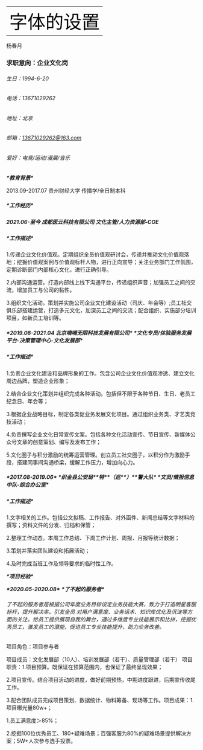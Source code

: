<table> <tr> <td = BlueViolet><font size=10 color= Black>字体的设置</font></table></td></tr>杨春月

### 求职意向：企业文化岗

###### 生日：1994-6-20

###### 电话：13671029262

###### 地址：北京

###### 邮箱：[13671029262@163.com](mailto:13671029262@163.com)

###### 爱好：电竞/运动/漫展/音乐



  ***\*教育背景\**** 

2013.09-2017.07	贵州财经大学	传播学/全日制本科



#####   ***\*工作经历\**** 

##### 2021.06-至今         成都医云科技有限公司           文化主管/人力资源部-COE

##### ***\*工作描述\****

1.传递企业文化价值观。定期组织全员价值观研讨会，传递并推动文化价值观落地；挖掘价值观案例与价值观标杆人物，进行正向宣导；关注业务部门工作氛围，定期诊断部门内部核心文化，进行正确引导。

2.内部沟通运营。打造内部线上线下沟通平台，传递组织声音；加强员工之间的交流，增加员工与公司的黏性。

3.组织文化活动。策划并实施公司企业文化建设活动（司庆、年会等）;员工社交俱乐部搭建运营，打造多元文化，加深员工之间的交流；配合组织、实施部分培训项目，如新员工培训等。

 

##### ***\*2019.08-2021.04   北京嘀嘀无限科技发展有限公司\****	  ***\*文化专员/体验服务发展平台-决策管理中心-文化发展部\****

##### ***\*工作描述\****

1.负责企业文化建设和品牌形象的工作。包含公司企业文化价值观渗透、建立文化周边品牌，塑造企业形象；

2.结合企业文化策划并组织完成各种活动。包括但不限于各种节日、生日、老员工纪念日、年会等；

3.根据企业战略目标，制定各类促业务发展文化项目。通过组织业务类、才艺类竞技活动；

4.负责撰写企业文化日常宣传文案。包括各种文化活动宣传、节日宣传、新媒体公众号文章的创意策划、编写及发布工作；

5.文化圈子与积分激励的统筹运营管理。创立员工社交圈子，以积分作为激励手段，搭建同事间沟通桥梁，缓解工作压力，增加向心力。

 

##### ***\*2017.08-2019.06\****	***\*织金县公安局\*******\*特\*******\*（巡\*******\*）\*******\*警大队\****	***\*文员/情报信息中队-综合办公室\****

##### ***\*工作描述\****

1.文字相关的工作。包括公文拟稿、工作报告、对外函件、新闻总结等文字材料的撰写；资料文件的分发、归档和保管；

2.整理工作动态。本周工作总结、下周工作计划、周报、月报等统计数据；

3.策划并落实团队建设和拓展活动；

4.及时完成当班工作及领导要求的临时性工作。

 

 ***\*项目经验\**** 

 ***\*2020.05-2020.08\****	***\*了不起的服务者\****

###### 了不起的服务者是根据公司年度业务目标设定业务技能大赛，致力于打造明星客服标杆，提升解决率，引发全员   对用户满意度、业务话术、知识库优化及沉淀等方面的关注。给员工提供展现自我的舞台，通过多维度专业技能展示和比拼，挖掘优秀员工，激发员工的潜能，促进员工专业技能提升，助力业务改善。

项目角色：项目参与者

项目成员：文化发展部（10人）、培训发展部（若干）、质量管理部（若干） 项目职责：1.项目预算。既保证在预算范围内，也保证了最终呈现效果；

2.项目宣传。结合项目活动的进度，做好前期预热，中期进度跟进，后期宣传收尾工作。

3.配合团队成员完成项目策划、数据统计、物料筹备、现场等工作。项目成果：1.项目曝光量80w+；

1.员工满意度＞85%；

2.挖掘100位优秀员工、180+疑难场景；百强客服为80%的疑难场景提供解决方案；5W+人次参与选手投票。

